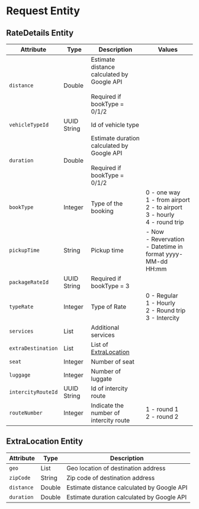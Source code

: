 # Request Entity

## RateDetails Entity

| Attribute          | Type                | Description                                                                     | Values                                                                                |
|--------------------|---------------------|---------------------------------------------------------------------------------|---------------------------------------------------------------------------------------|
| `distance`         | Double              | Estimate distance calculated by Google API <br><br>Required if bookType = 0/1/2 |                                                                                       |
| `vehicleTypeId`    | UUID String         | Id of vehicle type                                                              |                                                                                       |
| `duration`         | Double              | Estimate duration calculated by Google API <br><br>Required if bookType = 0/1/2 |                                                                                       |
| `bookType`         | Integer             | Type of the booking                                                             | 0 - one way <br>1 - from airport <br>2 - to airport <br>3 - hourly <br>4 - round trip |
| `pickupTime`       | String              | Pickup time                                                                     | - Now <br>- Revervation <br>- Datetime in format yyyy-MM-dd HH:mm                     |
| `packageRateId`    | UUID String         | Required if bookType = 3                                                        |                                                                                       |
| `typeRate`         | Integer             | Type of Rate                                                                    | 0 - Regular <br>1 - Hourly <br>2 - Round trip <br>3 - Intercity                       |
| `services`         | List<String>        | Additional services                                                             |                                                                                       |
| `extraDestination` | List<ExtraLocation> | List of [ExtraLocation](eta/resource.md?id=extralocation-entity)                |                                                                                       |
| `seat`             | Integer             | Number of seat                                                                  |                                                                                       |
| `luggage`          | Integer             | Number of luggate                                                               |                                                                                       |
| `intercityRouteId` | UUID String         | Id of intercity route                                                           |                                                                                       |
| `routeNumber`      | Integer             | Indicate the number of intercity route                                          | 1 - round 1 <br>2 - round 2                                                           |

## ExtraLocation Entity

| Attribute   | Type         | Description                                |
|-------------|--------------|--------------------------------------------|
| `geo`       | List<Double> | Geo location of destination address        |
| `zipCode`   | String       | Zip code of destination address            |
| `distance`  | Double       | Estimate distance calculated by Google API |
| `duration`  | Double       | Estimate duration calculated by Google API |
